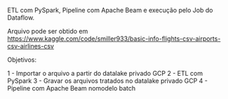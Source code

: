 ETL com PySpark, Pipeline com Apache Beam e execução pelo Job do Dataflow.

Arquivo pode ser obtido em https://www.kaggle.com/code/smiller933/basic-info-flights-csv-airports-csv-airlines-csv

Objetivos:

1 - Importar o arquivo a partir do datalake privado GCP
2 - ETL com PySpark 
3 - Gravar os arquivos tratados no datalake privado GCP
4 - Pipeline com Apache Beam nomodelo batch

